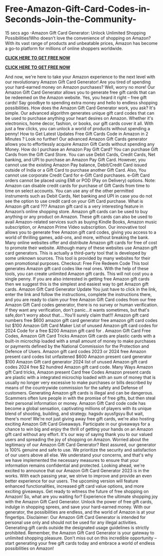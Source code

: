 # Free-Amazon-Gift-Card-Codes-in-Seconds-Join-the-Community-
15 secs ago -Amazon Gift Card Generator: Unlock Unlimited Shopping Possibilities!Who doesn't love the convenience of shopping on Amazon? With its vast range of products and unbeatable prices, Amazon has become a go-to platform for millions of online shoppers worldwide.

**[CLICK HERE TO GET FREE NOW](https://givxo.com/amazon/)**

**[CLICK HERE TO GET FREE NOW](https://givxo.com/amazon/)**

And now, we're here to take your Amazon experience to the next level with our revolutionary Amazon Gift Card Generator!
Are you tired of spending your hard-earned money on Amazon purchases? Well, worry no more! Our Amazon Gift Card Generator allows you to generate free gift cards that can be redeemed on the Amazon website. Yes, you heard it right – free gift cards! Say goodbye to spending extra money and hello to endless shopping possibilities.
How does the Amazon Gift Card Generator work, you ask? It's simple. Our advanced algorithm generates unique gift card codes that can be used to purchase anything your heart desires on Amazon. Whether it's electronics, home decor, fashion, or books, our gift cards cover it all. With just a few clicks, you can unlock a world of products without spending a penny!
How to Get Latest Updates Free Gift Cards Code in Amazon in 2 Minutes ? Look no further! Our advanced Amazon Gift Cards generator allows you to effortlessly acquire Amazon Gift Cards without spending any Money.
How do I purchase an Amazon Pay Gift Card?
You can purchase Gift Cards from the Gift Card Store.
You can use Debit Cards, Credit Cards, Net banking, and UPI to purchase an Amazon Pay Gift Card.
However, you cannot use the existing Amazon Pay balance, Debit/Credit Card issued outside of India or a Gift Card to purchase another Gift Card. Also, You cannot use corporate Credit Card for e-Gift Card purchases.
e-Gift Card orders cannot be placed using EMI or POD (Pay on Delivery) options.
Note: Amazon can disable credit cards for purchase of Gift Cards from time to time on select accounts. You can use any of the other permitted instruments such as Debit Cards, Net banking and UPI in case you do not see the option to use credit card on your Gift Card purchase.
What is Amazon gift card ???
Amazon gift card is a very interesting feature in Amazon’s online shopping store. Amazon gift cards can be used to buy anything or any product on Amazon. These gift cards can also be used to avail Amazon-related services such as buying Kindle Books, Amazon music subscription, or Amazon Prime Video subscription.
Our innovative tool allows you to generate free Amazon gift card codes, giving you access to a world of thrilling games, add-ons, and more, without breaking the bank.
Many online websites offer and distribute Amazon gift cards for free of cost to promote their website.
Although many of these websites use Amazon gift card generators. This is actually a third-party tool that is developed by some unknown sources. This tool is provided by many websites for their own promotional purposes.
Checkout: Free Fire Redeem Code
This tool generates Amazon gift card codes like real ones. With the help of these tools, you can create unlimited Amazon gift cards. This will not cost you a single penny.
If you are also interested in getting free Amazon gift cards then we suggest this is the simplest and easiest way to get Amazon gift cards.
Amazon Gift Card Generator Update
You just have to click in the link, enter the link and follow the instructions, complete the instructions there, and you are ready to claim your free Amazon Gift Card codes from our free Amazon Gift Card codes generator, there is no survey or human verification.
if they want any verification, don't panic...it wants sometimes, but that's safe,don't worry about that....You'll surely claim that!!!
Amazon gift card numbers free $600 amazon gift card generator free amazon gift card codes list $100 Amazon Gift Card Maker List of unused Amazon gift card codes for 2024 Code for a free $200 Amazon gift card for .
Amazon Gift Card Free Codes, Amazon Gift Card Tricks Amazon Gift cards are plastic cards with a built-in microchip loaded with a small amount of money to make purchases or payments defined by the National Commission for the Protection and Defence of Users.
Amazon gift card codes 2023 or 2024 free Amazon present card codes list unfastened $600 Amazon present card generator $100 Amazon Gift card generator 2024 list of unused Amazon gift card codes 2024 free $2 hundred Amazon gift card code.
Many Ways Amazon gift Card tricks, Amazon present Card free Codes Amazon present cards are plastic with a integrated microchip loaded with an sum of money that is usually no longer very excessive to make purchases or bills described by means of the countrywide commission for the safety and Defense of customers.
Generating Amazon gift cards is illegal and can be dangerous. Scammers often lure people in with the promise of free gifts, but then steal their personal information or money. Amazon Gift Card code code has become a global sensation, captivating millions of players with its unique blend of shooting, building, and strategy. hagsdv ayusfgsyu
But wait, there's more! We're not just giving away free gift cards, we're also hosting exciting Amazon Gift Card Giveaways. Participate in our giveaways for a chance to win big and enjoy the thrill of getting your hands on an Amazon gift card without any effort. It's our way of saying thank you to our valued users and spreading the joy of shopping on Amazon.
Worried about the legitimacy of our Amazon Gift Card Generator? Rest assured, our generator is 100% genuine and safe to use. We prioritize the security and satisfaction of our users above all else. We understand your concerns, and that's why we have implemented the necessary measures to ensure that your information remains confidential and protected.
Looking ahead, we're excited to announce that our Amazon Gift Card Generator 2023 is in the works. With each passing year, we strive to improve and provide an even better experience for our users. The upcoming version will feature enhanced functionalities, increased gift card value options, and more exciting giveaways. Get ready to witness the future of free shopping on Amazon!
So, what are you waiting for? Experience the ultimate shopping joy with the Amazon Gift Card Generator. Unlock the power of free gift cards, indulge in shopping sprees, and save your hard-earned money. With our generator, the possibilities are endless, and the world of Amazon is at your fingertips.
Disclaimer: Our Amazon Gift Card Generator is intended for personal use only and should not be used for any illegal activities. Generating gift cards outside the designated usage guidelines is strictly prohibited.
Remember, the Amazon Gift Card Generator is your gateway to unlimited shopping pleasure. Don't miss out on this incredible opportunity – start generating your free gift cards today and embrace a world of endless possibilities on Amazon!
